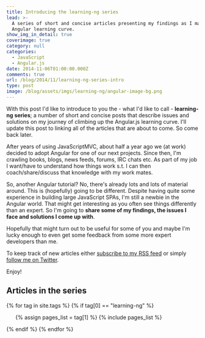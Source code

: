 ```yaml
---
title: Introducing the learning-ng series
lead: >-
  A series of short and concise articles presenting my findings as I master the
  Angular learning curve.
show_img_in_detail: true
coverimage: true
category: null
categories:
  - JavaScript
  - Angular.js
date: 2014-11-06T01:00:00.000Z
comments: true
url: /blog/2014/11/learning-ng-series-intro
type: post
image: /blog/assets/imgs/learning-ng/angular-image-bg.png
---
```


With this post I'd like to introduce to you the - what I'd like to call - **learning-ng series**; a number of short and concise posts that describe issues and solutions on my journey of climbing up the Angular.js learning curve. I'll update this post to linking all of the articles that are about to come. So come back later.

After years of using JavaScriptMVC, about half a year ago we (at work) decided to adopt Angular for one of our next projects. Since then, I'm crawling books, blogs, news feeds, forums, IRC chats etc. As part of my job I want/have to understand how things work s.t. I can then coach/share/discuss that knowledge with my work mates.

So, another Angular tutorial? No, there's already lots and lots of material around. This is (hopefully) going to be different. Despite having quite some experience in building large JavaScript SPAs, I'm still a newbie in the Angular world. That might get interesting as you often see things differently than an expert. So I'm going to **share some of my findings, the issues I face and solutions I come up with**.

Hopefully that might turn out to be useful for some of you and maybe I'm lucky enough to even get some feedback from some more expert developers than me.

To keep track of new articles either [subscribe to my RSS feed](http://feeds.feedburner.com/juristrumpflohner) or simply [follow me on Twitter](https://twitter.com/juristr).

Enjoy!

## Articles in the series

{% for tag in site.tags %}
{% if tag[0] == "learning-ng" %}
<ul>
{% assign pages_list = tag[1] %}
{% include pages_list %}
</ul>
{% endif %}
{% endfor %}
